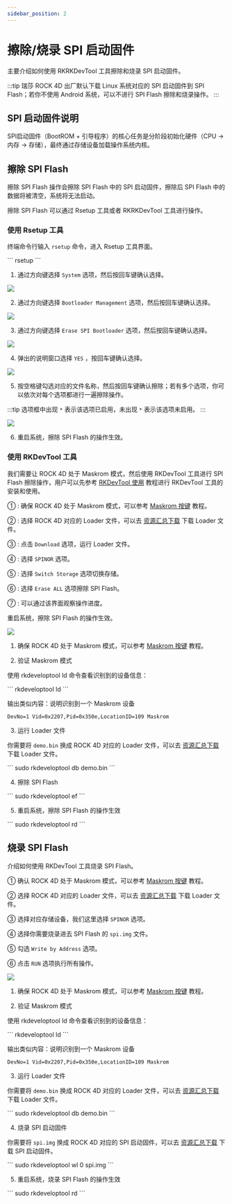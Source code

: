 ```yaml
---
sidebar_position: 2
---
```


# 擦除/烧录 SPI 启动固件

主要介绍如何使用 RKRKDevTool 工具擦除和烧录 SPI 启动固件。

:::tip
瑞莎 ROCK 4D 出厂默认下载 Linux 系统对应的 SPI 启动固件到 SPI Flash；若你不使用 Android 系统，可以不进行 SPI Flash 擦除和烧录操作。
:::

## SPI 启动固件说明

SPI启动固件（BootROM + 引导程序）的核心任务是分阶段初始化硬件（CPU → 内存 → 存储），最终通过存储设备加载操作系统内核。

## 擦除 SPI Flash

擦除 SPI Flash 操作会擦除 SPI Flash 中的 SPI 启动固件，擦除后 SPI Flash 中的数据将被清空，系统将无法启动。

擦除 SPI Flash 可以通过 Rsetup 工具或者 RKRKDevTool 工具进行操作。

### 使用 Rsetup 工具

终端命令行输入 `rsetup` 命令，进入 Rsetup 工具界面。

<NewCodeBlock tip="radxa@radxa-4d$" type="device">
```
rsetup
```
</NewCodeBlock>

1. 通过方向键选择 `System` 选项，然后按回车键确认选择。

<div style={{textAlign: 'center'}}>
  <img src="/img/rock4/4d/rsetup-earse-spi-01.webp" style={{width: '100%', maxWidth: '1200px'}} />
</div>

2. 通过方向键选择 `Bootloader Management` 选项，然后按回车键确认选择。

<div style={{textAlign: 'center'}}>
  <img src="/img/rock4/4d/rsetup-earse-spi-02.webp" style={{width: '100%', maxWidth: '1200px'}} />
</div>

3. 通过方向键选择 `Erase SPI Bootloader` 选项，然后按回车键确认选择。

<div style={{textAlign: 'center'}}>
  <img src="/img/rock4/4d/rsetup-earse-spi-03.webp" style={{width: '100%', maxWidth: '1200px'}} />
</div>

4. 弹出的说明窗口选择 `YES` ，按回车键确认选择。

<div style={{textAlign: 'center'}}>
  <img src="/img/rock4/4d/rsetup-earse-spi-04.webp" style={{width: '100%', maxWidth: '1200px'}} />
</div>

5. 按空格键勾选对应的文件名称，然后按回车键确认擦除；若有多个选项，你可以依次对每个选项都进行一遍擦除操作。

:::tip
选项框中出现 `*` 表示该选项已启用，未出现 `*` 表示该选项未启用。
:::

<div style={{textAlign: 'center'}}>
  <img src="/img/rock4/4d/rsetup-earse-spi-05.webp" style={{width: '100%', maxWidth: '1200px'}} />
</div>

6. 重启系统，擦除 SPI Flash 的操作生效。

### 使用 RKDevTool 工具

我们需要让 ROCK 4D 处于 Maskrom 模式，然后使用 RKDevTool 工具进行 SPI Flash 擦除操作，用户可以先参考 [RKDevTool 使用](./tool_rkdevtool) 教程进行 RKDevTool 工具的安装和使用。

<Tabs queryString="platform">

<TabItem value="Windows">

① : 确保 ROCK 4D 处于 Maskrom 模式，可以参考 [Maskrom 按键](../hardware-use/maskrom) 教程。

② : 选择 ROCK 4D 对应的 Loader 文件，可以去 [资源汇总下载](../download) 下载 Loader 文件。

③ : 点击 `Download` 选项，运行 Loader 文件。

④ : 选择 `SPINOR` 选项。

⑤ : 选择 `Switch Storage` 选项切换存储。

⑥ : 选择 `Erase ALL` 选项擦除 SPI Flash。

⑦ : 可以通过该界面观察操作进度。

重启系统，擦除 SPI Flash 的操作生效。

<div style={{textAlign: 'center'}}>
  <img src="/img/rock4/4d/rk-earse-spi-01.webp" style={{width: '100%', maxWidth: '1200px'}} />
</div>

</TabItem>

<TabItem value="Linux / MacOS">

1. 确保 ROCK 4D 处于 Maskrom 模式，可以参考 [Maskrom 按键](../hardware-use/maskrom) 教程。

2. 验证 Maskrom 模式

使用 rkdeveloptool ld 命令查看识别到的设备信息：

<NewCodeBlock tip="Linux/MacOS-Host$" type="host">
```
rkdeveloptool ld
```
</NewCodeBlock>

输出类似内容：说明识别到一个 Maskrom 设备

```
DevNo=1	Vid=0x2207,Pid=0x350e,LocationID=109 Maskrom
```

3. 运行 Loader 文件

你需要将 `demo.bin` 换成 ROCK 4D 对应的 Loader 文件，可以去 [资源汇总下载](../download) 下载 Loader 文件。

<NewCodeBlock tip="Linux/MacOS-Host$" type="host">
```
sudo rkdeveloptool db  demo.bin
```
</NewCodeBlock>

4. 擦除 SPI Flash

<NewCodeBlock tip="Linux/MacOS-Host$" type="host">
```
sudo rkdeveloptool ef
```
</NewCodeBlock>

5. 重启系统，擦除 SPI Flash 的操作生效

<NewCodeBlock tip="Linux/MacOS-Host$" type="host">
```
sudo rkdeveloptool rd
```
</NewCodeBlock>

</TabItem>

</Tabs>

## 烧录 SPI Flash

介绍如何使用 RKDevTool 工具烧录 SPI Flash。

<Tabs queryString="platform">

<TabItem value="Windows">

① 确认 ROCK 4D 处于 Maskrom 模式，可以参考 [Maskrom 按键](../hardware-use/maskrom) 教程。

② 选择 ROCK 4D 对应的 Loader 文件，可以去 [资源汇总下载](../download) 下载 Loader 文件。

③ 选择对应存储设备，我们这里选择 `SPINOR` 选项。

④ 选择你需要烧录进去 SPI Flash 的 `spi.img` 文件。

⑤ 勾选 `Write by Address` 选项。

⑥ 点击 `RUN` 选项执行所有操作。

<div style={{textAlign: 'center'}}>
  <img src="/img/rock4/4d/rk-down-spi-01.webp" style={{width: '100%', maxWidth: '1200px'}} />
</div>

</TabItem>

<TabItem value="Linux / MacOS">

1. 确保 ROCK 4D 处于 Maskrom 模式，可以参考 [Maskrom 按键](../hardware-use/maskrom) 教程。

2. 验证 Maskrom 模式

使用 rkdeveloptool ld 命令查看识别到的设备信息：

<NewCodeBlock tip="Linux/MacOS-Host$" type="host">
```
rkdeveloptool ld
```
</NewCodeBlock>

输出类似内容：说明识别到一个 Maskrom 设备

```
DevNo=1	Vid=0x2207,Pid=0x350e,LocationID=109 Maskrom
```

3. 运行 Loader 文件

你需要将 `demo.bin` 换成 ROCK 4D 对应的 Loader 文件，可以去 [资源汇总下载](../download) 下载 Loader 文件。

<NewCodeBlock tip="Linux/MacOS-Host$" type="host">
```
sudo rkdeveloptool db  demo.bin
```
</NewCodeBlock>

4. 烧录 SPI 启动固件

你需要将 `spi.img` 换成 ROCK 4D 对应的 SPI 启动固件，可以去 [资源汇总下载](../download) 下载 SPI 启动固件。

<NewCodeBlock tip="Linux/MacOS-Host$" type="host">
```
sudo rkdeveloptool wl 0 spi.img
```
</NewCodeBlock>

5. 重启系统，烧录 SPI Flash 的操作生效

<NewCodeBlock tip="Linux/MacOS-Host$" type="host">
```
sudo rkdeveloptool rd
```
</NewCodeBlock>

</TabItem>

</Tabs>
